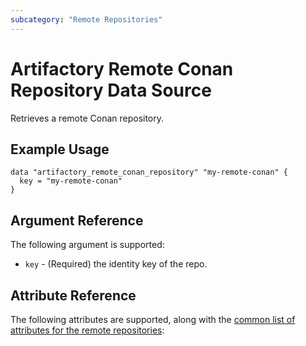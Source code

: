 ```yaml
---
subcategory: "Remote Repositories"
---
```

# Artifactory Remote Conan Repository Data Source

Retrieves a remote Conan repository.

## Example Usage

```hcl
data "artifactory_remote_conan_repository" "my-remote-conan" {
  key = "my-remote-conan"
}
```

## Argument Reference

The following argument is supported:

* `key` - (Required) the identity key of the repo.

## Attribute Reference

The following attributes are supported, along with the [common list of attributes for the remote repositories](remote.md):